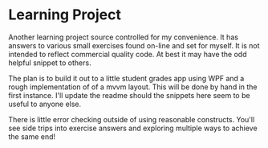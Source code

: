 # Learning Project
Another learning project source controlled for my convenience. It has answers to various small exercises found on-line and set for myself. It is not intended to reflect commercial quality code. At best it may have the odd helpful snippet to others.

The plan is to build it out to a little student grades app using WPF and a rough implementation of of a mvvm layout. This will be done by hand in the first instance. I'll update the readme should the snippets here seem to be useful to anyone else.

There is little error checking outside of using reasonable constructs. You'll see side trips into exercise answers and exploring multiple ways to achieve the same end!
